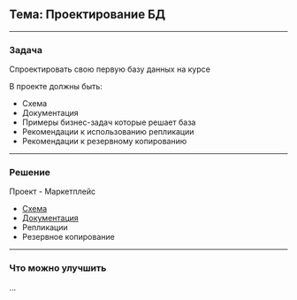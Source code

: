 ## Тема: Проектирование БД
___
### Задача

Спроектировать свою первую базу данных на курсе

В проекте должны быть:
* Схема
* Документация
* Примеры бизнес-задач которые решает база
* Рекомендации к использованию репликации
* Рекомендации к резервному копированию

___
### Решение
Проект - Маркетплейс

* [Схема](https://github.com/RoIVIan-V/otus_course_db_2022_05/blob/main/01/schema.md)
* [Документация](https://github.com/RoIVIan-V/otus_course_db_2022_05/blob/main/info.md)
* Репликации
* Резервное копирование

___
### Что можно улучшить
...
